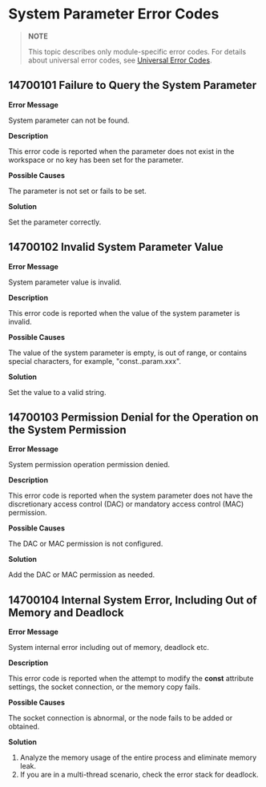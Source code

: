 # System Parameter Error Codes

> **NOTE**
>
> This topic describes only module-specific error codes. For details about universal error codes, see [Universal Error Codes](../errorcode-universal.md).

## 14700101 Failure to Query the System Parameter

**Error Message**

System parameter can not be found.

**Description**

This error code is reported when the parameter does not exist in the workspace or no key has been set for the parameter.

**Possible Causes**

The parameter is not set or fails to be set.

**Solution**

Set the parameter correctly.

## 14700102 Invalid System Parameter Value

**Error Message**

System parameter value is invalid.

**Description**

This error code is reported when the value of the system parameter is invalid.

**Possible Causes**

The value of the system parameter is empty, is out of range, or contains special characters, for example, "const..param.xxx".

**Solution**

Set the value to a valid string.

## 14700103 Permission Denial for the Operation on the System Permission

**Error Message**

System permission operation permission denied.

**Description**

This error code is reported when the system parameter does not have the discretionary access control (DAC) or mandatory access control (MAC) permission.

**Possible Causes**

The DAC or MAC permission is not configured.

**Solution**

Add the DAC or MAC permission as needed.

## 14700104 Internal System Error, Including Out of Memory and Deadlock

**Error Message**

System internal error including out of memory, deadlock etc.

**Description**

This error code is reported when the attempt to modify the **const** attribute settings, the socket connection, or the memory copy fails.

**Possible Causes**

The socket connection is abnormal, or the node fails to be added or obtained.

**Solution**

1. Analyze the memory usage of the entire process and eliminate memory leak.
2. If you are in a multi-thread scenario, check the error stack for deadlock.
